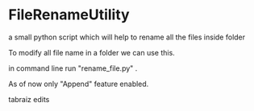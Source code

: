 FileRenameUtility
=================

a small python script which will help to rename all  the files inside folder


To modify all file name in a folder we can use this.

in command line run "rename_file.py" .


As of now only "Append" feature enabled.

tabraiz edits

